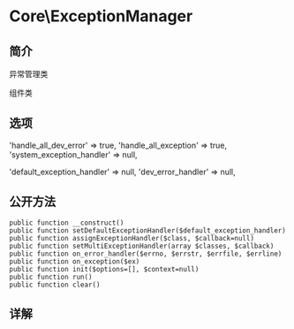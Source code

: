 # Core\ExceptionManager

## 简介
异常管理类

组件类
## 选项
'handle_all_dev_error' => true,
'handle_all_exception' => true,
'system_exception_handler' => null,

'default_exception_handler' => null,
'dev_error_handler' => null,
## 公开方法

    public function __construct()
    public function setDefaultExceptionHandler($default_exception_handler)
    public function assignExceptionHandler($class, $callback=null)
    public function setMultiExceptionHandler(array $classes, $callback)
    public function on_error_handler($errno, $errstr, $errfile, $errline)
    public function on_exception($ex)
    public function init($options=[], $context=null)
    public function run()
    public function clear()
## 详解

